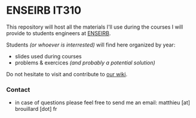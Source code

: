# ENSEIRB IT310

This repository will host all the materials I'll use during the courses I will provide to students engineers at [ENSEIRB](http://enseirb-matmeca.fr/).

Students _(or whoever is interrested)_ will find here organized by year:

* slides used during courses
* problems & exercices _(and probably a potential solution)_
 
Do not hesitate to visit and contribute to [our wiki](https://github.com/McFoggy/it310/wiki).


### Contact

* in case of questions please feel free to send me an email: matthieu [at] brouillard [dot] fr
